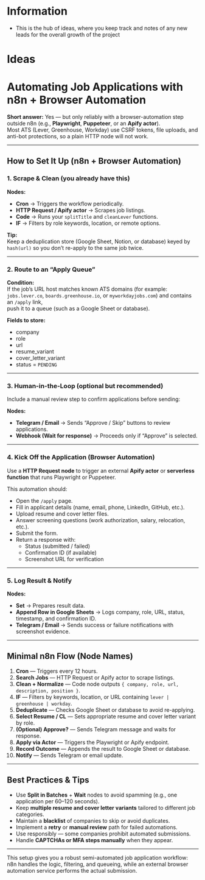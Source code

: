 # Information
- This is the hub of ideas, where you keep track and notes of any new leads for the overall growth of the project

# Ideas

# Automating Job Applications with n8n + Browser Automation

**Short answer:** Yes — but only reliably with a browser-automation step outside n8n (e.g., **Playwright**, **Puppeteer**, or an **Apify actor**).  
Most ATS (Lever, Greenhouse, Workday) use CSRF tokens, file uploads, and anti-bot protections, so a plain HTTP node will not work.

---

## How to Set It Up (n8n + Browser Automation)

### 1. Scrape & Clean (you already have this)

**Nodes:**
- **Cron** → Triggers the workflow periodically.  
- **HTTP Request / Apify actor** → Scrapes job listings.  
- **Code** → Runs your `splitTitle` and `cleanLever` functions.  
- **IF** → Filters by role keywords, location, or remote options.

**Tip:**  
Keep a deduplication store (Google Sheet, Notion, or database) keyed by `hash(url)` so you don’t re-apply to the same job twice.

---

### 2. Route to an “Apply Queue”

**Condition:**  
If the job’s URL host matches known ATS domains (for example: `jobs.lever.co`, `boards.greenhouse.io`, or `myworkdayjobs.com`) and contains an `/apply` link,  
push it to a queue (such as a Google Sheet or database).

**Fields to store:**
- company  
- role  
- url  
- resume_variant  
- cover_letter_variant  
- status = `PENDING`

---

### 3. Human-in-the-Loop (optional but recommended)

Include a manual review step to confirm applications before sending:

**Nodes:**
- **Telegram / Email** → Sends “Approve / Skip” buttons to review applications.  
- **Webhook (Wait for response)** → Proceeds only if “Approve” is selected.

---

### 4. Kick Off the Application (Browser Automation)

Use a **HTTP Request node** to trigger an external **Apify actor** or **serverless function** that runs Playwright or Puppeteer.

This automation should:
- Open the `/apply` page.  
- Fill in applicant details (name, email, phone, LinkedIn, GitHub, etc.).  
- Upload resume and cover letter files.  
- Answer screening questions (work authorization, salary, relocation, etc.).  
- Submit the form.  
- Return a response with:
  - Status (submitted / failed)  
  - Confirmation ID (if available)  
  - Screenshot URL for verification  

---

### 5. Log Result & Notify

**Nodes:**
- **Set** → Prepares result data.  
- **Append Row in Google Sheets** → Logs company, role, URL, status, timestamp, and confirmation ID.  
- **Telegram / Email** → Sends success or failure notifications with screenshot evidence.

---

## Minimal n8n Flow (Node Names)

1. **Cron** — Triggers every 12 hours.  
2. **Search Jobs** — HTTP Request or Apify actor to scrape listings.  
3. **Clean + Normalize** — Code node outputs `{ company, role, url, description, position }`.  
4. **IF** — Filters by keywords, location, or URL containing `lever | greenhouse | workday`.  
5. **Deduplicate** — Checks Google Sheet or database to avoid re-applying.  
6. **Select Resume / CL** — Sets appropriate resume and cover letter variant by role.  
7. **(Optional) Approve?** — Sends Telegram message and waits for response.  
8. **Apply via Actor** — Triggers the Playwright or Apify endpoint.  
9. **Record Outcome** — Appends the result to Google Sheet or database.  
10. **Notify** — Sends Telegram or email update.

---

## Best Practices & Tips

- Use **Split in Batches** + **Wait** nodes to avoid spamming (e.g., one application per 60–120 seconds).  
- Keep **multiple resume and cover letter variants** tailored to different job categories.  
- Maintain a **blacklist** of companies to skip or avoid duplicates.  
- Implement a **retry** or **manual review** path for failed automations.  
- Use responsibly — some companies prohibit automated submissions.  
- Handle **CAPTCHAs or MFA steps manually** when they appear.

---

This setup gives you a robust semi-automated job application workflow:  
n8n handles the logic, filtering, and queueing, while an external browser automation service performs the actual submission.

